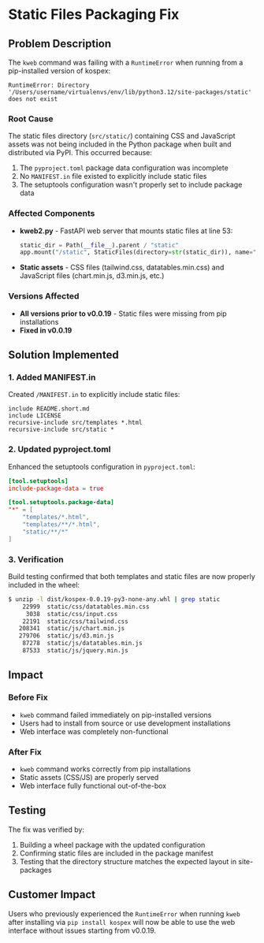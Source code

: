 # Static Files Packaging Fix

## Problem Description

The `kweb` command was failing with a `RuntimeError` when running from a pip-installed version of kospex:

```
RuntimeError: Directory '/Users/username/virtualenvs/env/lib/python3.12/site-packages/static' does not exist
```

### Root Cause

The static files directory (`src/static/`) containing CSS and JavaScript assets was not being included in the Python package when built and distributed via PyPI. This occurred because:

1. The `pyproject.toml` package data configuration was incomplete
2. No `MANIFEST.in` file existed to explicitly include static files
3. The setuptools configuration wasn't properly set to include package data

### Affected Components

- **kweb2.py** - FastAPI web server that mounts static files at line 53:
  ```python
  static_dir = Path(__file__).parent / "static"
  app.mount("/static", StaticFiles(directory=str(static_dir)), name="static")
  ```
- **Static assets** - CSS files (tailwind.css, datatables.min.css) and JavaScript files (chart.min.js, d3.min.js, etc.)

### Versions Affected

- **All versions prior to v0.0.19** - Static files were missing from pip installations
- **Fixed in v0.0.19**

## Solution Implemented

### 1. Added MANIFEST.in

Created `/MANIFEST.in` to explicitly include static files:

```
include README.short.md
include LICENSE
recursive-include src/templates *.html
recursive-include src/static *
```

### 2. Updated pyproject.toml

Enhanced the setuptools configuration in `pyproject.toml`:

```toml
[tool.setuptools]
include-package-data = true

[tool.setuptools.package-data]
"*" = [
    "templates/*.html",
    "templates/**/*.html",
    "static/**/*"
]
```

### 3. Verification

Build testing confirmed that both templates and static files are now properly included in the wheel:

```bash
$ unzip -l dist/kospex-0.0.19-py3-none-any.whl | grep static
    22999  static/css/datatables.min.css
     3038  static/css/input.css
    22191  static/css/tailwind.css
   208341  static/js/chart.min.js
   279706  static/js/d3.min.js
    87278  static/js/datatables.min.js
    87533  static/js/jquery.min.js
```

## Impact

### Before Fix
- `kweb` command failed immediately on pip-installed versions
- Users had to install from source or use development installations
- Web interface was completely non-functional

### After Fix
- `kweb` command works correctly from pip installations
- Static assets (CSS/JS) are properly served
- Web interface fully functional out-of-the-box

## Testing

The fix was verified by:
1. Building a wheel package with the updated configuration
2. Confirming static files are included in the package manifest
3. Testing that the directory structure matches the expected layout in site-packages

## Customer Impact

Users who previously experienced the `RuntimeError` when running `kweb` after installing via `pip install kospex` will now be able to use the web interface without issues starting from v0.0.19.